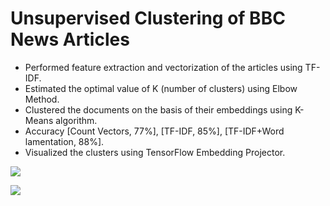 # Unsupervised Clustering of BBC News Articles
* Performed feature extraction and vectorization of the articles using TF-IDF.
* Estimated the optimal value of K (number of clusters) using Elbow Method.
* Clustered the documents on the basis of their embeddings using K-Means algorithm.
* Accuracy [Count Vectors, 77%], [TF-IDF, 85%], [TF-IDF+Word lamentation, 88%].
* Visualized the clusters using TensorFlow Embedding Projector.

![](https://github.com/amarsharma441/News-Articles-Clustering/blob/master/Embedding%20Projector%20-%20Visualization/Embedding%20projector%20-%20visualization%20of%20high-dimensional%20data_NEWS_CLUSTERS_1.gif)

![](https://github.com/amarsharma441/News-Articles-Clustering/blob/master/Embedding%20Projector%20-%20Visualization/Embedding%20projector%20-%20visualization%20of%20high-dimensional%20data_NEWS_CLUSTERS_2.gif)
